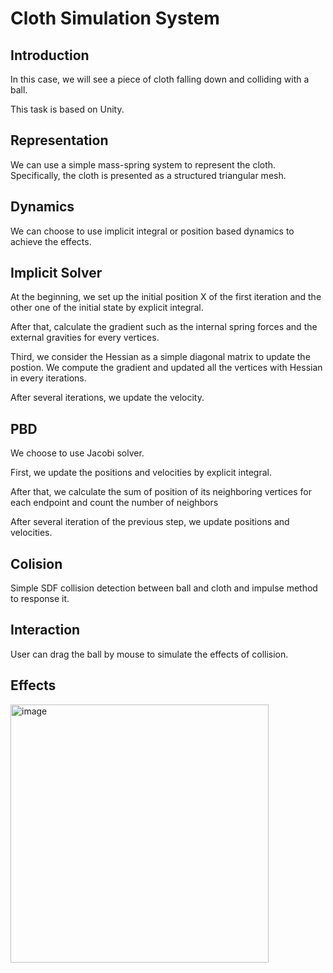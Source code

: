 # Cloth Simulation System
## Introduction
In this case, we will see a piece of cloth falling down and colliding with a ball.

This task is based on Unity.

## Representation
We can use a simple mass-spring system to represent the cloth. 
Specifically, the cloth is presented as a structured triangular mesh. 

## Dynamics
We can choose to use implicit integral or position based dynamics to achieve the effects. 

## Implicit Solver
At the beginning, we set up the initial position X of the first iteration and the other one of the initial state by explicit integral.

After that, calculate the gradient such as the internal spring forces and the external gravities for every vertices.

Third, we consider the Hessian as a simple diagonal matrix to update the postion.
We compute the gradient and updated all the vertices with Hessian in every iterations.

After several iterations, we update the velocity. 

## PBD
We choose to use Jacobi solver.

First, we update the positions and velocities by explicit integral.

After that, we calculate the sum of position of its neighboring vertices for each endpoint and count the number of neighbors

After several iteration of the previous step, we update positions and velocities.

## Colision
Simple SDF collision detection between ball and cloth and impulse method to response it.

## Interaction
User can drag the ball by mouse to simulate the effects of collision.

## Effects
<img width="413" alt="image" src="https://user-images.githubusercontent.com/53171201/209613252-691fa177-b780-44f4-928e-97ce3d1a01c0.png">
